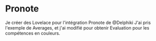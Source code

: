 # Pronote

Je créer des Lovelace pour l'intégration Pronote de @Delphiki
J'ai pris l'exemple de Averages, et j'ai modifié pour obtenir Evaluation pour les compétences en couleurs.
